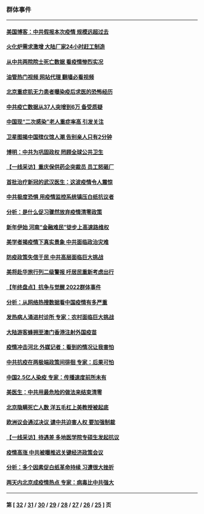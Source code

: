 ### 群体事件
---
#### [美国博客：中共假报本次疫情 规模远超过去](../../pages/ncid279/n13912604.md?01230445) 
#### [火化炉需求激增 大陆厂家24小时赶工制造](../../pages/ncid279/n13912205.md?01230445) 
#### [从中共两院院士死亡数据 看疫情惨烈实况](../../pages/ncid279/n13910619.md?01230445) 
#### [油管热门视频 网站代理 翻墙必看视频](http://138.2.39.72:81/youtube.html?epic-marker?01230445)
#### [北京重症肌无力患者曝染疫后求医的恐怖经历](../../pages/ncid279/n13909480.md?01230445) 
#### [中共疫亡数据从37人突增到6万 备受质疑](../../pages/ncid279/n13907051.md?01230445) 
#### [中国现“二次感染”老人重症率高 引发关注](../../pages/ncid279/n13906493.md?01230445) 
#### [卫星图揭中国殡仪馆人潮 告别亲人只有2分钟](../../pages/ncid279/n13904053.md?01230445) 
#### [博明：中共为巩固政权 罔顾全球公共卫生](../../pages/ncid279/n13901752.md?01230445) 
#### [【一线采访】重庆保供药企突裁员 员工怒砸厂](../../pages/ncid279/n13901673.md?01230445) 
#### [首批治疗新冠的武汉医生：这波疫情令人震惊](../../pages/ncid279/n13900313.md?01230445) 
#### [中共极度恐惧 用疫情监控系统镇压白纸抗议者](../../pages/ncid279/n13900225.md?01230445) 
#### [分析：是什么促习骤然放弃疫情清零政策](../../pages/ncid279/n13899652.md?01230445) 
#### [新年伊始 河南“金融难民”徒步上高速路维权](../../pages/ncid279/n13897842.md?01230445) 
#### [美学者揭疫情下真实景象 中共面临政治灾难](../../pages/ncid279/n13896569.md?01230445) 
#### [防疫政策失信于民 中共高层面临巨大挑战](../../pages/ncid279/n13894627.md?01230445) 
#### [美将赴华旅行列二级警报 吁居民重新考虑出行](../../pages/ncid279/n13894518.md?01230445) 
#### [【年终盘点】抗争与觉醒 2022群体事件](../../pages/ncid279/n13888314.md?01230445) 
#### [分析：从网络热搜数据看中国疫情有多严重](../../pages/ncid279/n13893186.md?01230445) 
#### [发热病人涌进村诊所 专家：农村面临巨大挑战](../../pages/ncid279/n13892271.md?01230445) 
#### [大陆游客蜂拥至澳门香港注射外国疫苗](../../pages/ncid279/n13892276.md?01230445) 
#### [疫情冲击河北 外媒记者：看到的情况让我害怕](../../pages/ncid279/n13891260.md?01230445) 
#### [中共抗疫在两极端政策间徘徊 专家：后果可怕](../../pages/ncid279/n13891235.md?01230445) 
#### [中国2.5亿人染疫 专家：传播速度前所未有](../../pages/ncid279/n13890708.md?01230445) 
#### [美医生：中共用最危险的做法来结束清零](../../pages/ncid279/n13889983.md?01230445) 
#### [北京隐瞒死亡人数 洋五毛杠上美教授被起底](../../pages/ncid279/n13886904.md?01230445) 
#### [欧洲议会通过决议 谴中共迫害人权 要加强制裁](../../pages/ncid279/n13885670.md?01230445) 
#### [【一线采访】待遇差 多地医学院专硕生发起抗议](../../pages/ncid279/n13883914.md?01230445) 
#### [疫情高涨 中共被曝推迟关键经济政策会议](../../pages/ncid279/n13884170.md?01230445) 
#### [分析：多个因素促白纸革命持续 习遭很大挫折](../../pages/ncid279/n13872455.md?01230445) 
#### [两天内北京成疫情热点 专家：病毒比中共强大](../../pages/ncid279/n13883440.md?01230445) 

---
#### 第 [ [32](./32.md?01230445) / [31](./31.md?01230445) / [30](./30.md?01230445) / [29](./29.md?01230445) / [28](./28.md?01230445) / [27](./27.md?01230445) / [26](./26.md?01230445) / [25](./25.md?01230445) ] 页
